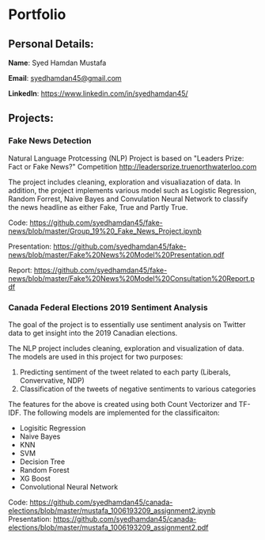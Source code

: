 # Portfolio
## Personal Details:
**Name**: Syed Hamdan Mustafa

**Email**: syedhamdan45@gmail.com

**LinkedIn**: https://www.linkedin.com/in/syedhamdan45/


## Projects:
### Fake News Detection

Natural Language Protcessing (NLP) Project is based on "Leaders Prize: Fact or Fake News?" Competition http://leadersprize.truenorthwaterloo.com

The project includes cleaning, exploration and visualiazation of data. In addition, the project implements various model such as Logistic Regression, Random Forrest, Naive Bayes and Convulation Neural Network to classify the news headline as either Fake, True and Partly True.

Code: https://github.com/syedhamdan45/fake-news/blob/master/Group_19%20_Fake_News_Project.ipynb

Presentation: https://github.com/syedhamdan45/fake-news/blob/master/Fake%20News%20Model%20Presentation.pdf

Report: https://github.com/syedhamdan45/fake-news/blob/master/Fake%20News%20Model%20Consultation%20Report.pdf

### Canada Federal Elections 2019 Sentiment Analysis

The goal of the project is to essentially use sentiment analysis on Twitter data to get insight into the 2019 Canadian elections.

The NLP project includes cleaning, exploration and visualization of data. The models are used in this project for two purposes:
1. Predicting sentiment of the tweet related to each party (Liberals, Convervative, NDP)
2. Classification of the tweets of negative sentiments to various categories

The features for the above is created using both Count Vectorizer and TF-IDF. The following models are implemented for the classificaiton:
- Logisitic Regression
- Naive Bayes
- KNN
- SVM
- Decision Tree
- Random Forest
- XG Boost
- Convolutional Neural Network

Code: https://github.com/syedhamdan45/canada-elections/blob/master/mustafa_1006193209_assignment2.ipynb
Presentation: https://github.com/syedhamdan45/canada-elections/blob/master/mustafa_1006193209_assignment2.pdf



